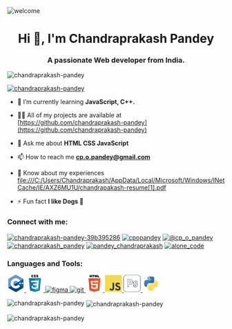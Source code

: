 <img src="https://media1.tenor.com/m/qV9QZcasa-QAAAAd/welcome.gif" alt="welcome"  width="100%" height="250px">  

<h1 align="center">Hi 👋, I'm Chandraprakash Pandey</h1>
<h3 align="center">A passionate Web developer from India.</h3>

<p align="left"> <img src="https://komarev.com/ghpvc/?username=chandraprakash-pandey&label=Profile%20views&color=0e75b6&style=flat" alt="chandraprakash-pandey" /> </p>

<p align="left"> <a href="https://github.com/ryo-ma/github-profile-trophy"><img src="https://github-profile-trophy.vercel.app/?username=chandraprakash-pandey" alt="chandraprakash-pandey" /></a> </p>

- 🌱 I’m currently learning **JavaScript, C++.**

- 👨‍💻 All of my projects are available at [https://github.com/chandraprakash-pandey](https://github.com/chandraprakash-pandey)

- 💬 Ask me about **HTML CSS JavaScript**

- 📫 How to reach me **cp.o.pandey@gmail.com**

- 📄 Know about my experiences [file:///C:/Users/Chandraprakash/AppData/Local/Microsoft/Windows/INetCache/IE/AXZ6MU1U/chandrapakash-resume[1].pdf](file:///C:/Users/Chandraprakash/AppData/Local/Microsoft/Windows/INetCache/IE/AXZ6MU1U/chandrapakash-resume[1].pdf)

- ⚡ Fun fact **I like Dogs 🐶**

<h3 align="left">Connect with me:</h3>
<p align="left">
<a href="https://linkedin.com/in/chandraprakash-pandey-39b395286" target="blank"><img align="center" src="https://raw.githubusercontent.com/rahuldkjain/github-profile-readme-generator/master/src/images/icons/Social/linked-in-alt.svg" alt="chandraprakash-pandey-39b395286" height="30" width="40" /></a>
<a href="https://www.codechef.com/users/cpopandey" target="blank"><img align="center" src="https://cdn.jsdelivr.net/npm/simple-icons@3.1.0/icons/codechef.svg" alt="cpopandey" height="30" width="40" /></a>
<a href="https://www.hackerrank.com/@cp_o_pandey" target="blank"><img align="center" src="https://raw.githubusercontent.com/rahuldkjain/github-profile-readme-generator/master/src/images/icons/Social/hackerrank.svg" alt="@cp_o_pandey" height="30" width="40" /></a>
<a href="https://codeforces.com/profile/chandraprakash_pandey" target="blank"><img align="center" src="https://raw.githubusercontent.com/rahuldkjain/github-profile-readme-generator/master/src/images/icons/Social/codeforces.svg" alt="chandraprakash_pandey" height="30" width="40" /></a>
<a href="https://www.leetcode.com/pandey_chandraprakash" target="blank"><img align="center" src="https://raw.githubusercontent.com/rahuldkjain/github-profile-readme-generator/master/src/images/icons/Social/leet-code.svg" alt="pandey_chandraprakash" height="30" width="40" /></a>
<a href="https://discord.gg/alone_code" target="blank"><img align="center" src="https://raw.githubusercontent.com/rahuldkjain/github-profile-readme-generator/master/src/images/icons/Social/discord.svg" alt="alone_code" height="30" width="40" /></a>
</p>

<h3 align="left">Languages and Tools:</h3>
<p align="left"> <a href="https://www.w3schools.com/cpp/" target="_blank" rel="noreferrer"> <img src="https://raw.githubusercontent.com/devicons/devicon/master/icons/cplusplus/cplusplus-original.svg" alt="cplusplus" width="40" height="40"/> </a> <a href="https://www.w3schools.com/css/" target="_blank" rel="noreferrer"> <img src="https://raw.githubusercontent.com/devicons/devicon/master/icons/css3/css3-original-wordmark.svg" alt="css3" width="40" height="40"/> </a> <a href="https://www.figma.com/" target="_blank" rel="noreferrer"> <img src="https://www.vectorlogo.zone/logos/figma/figma-icon.svg" alt="figma" width="40" height="40"/> </a> <a href="https://git-scm.com/" target="_blank" rel="noreferrer"> <img src="https://www.vectorlogo.zone/logos/git-scm/git-scm-icon.svg" alt="git" width="40" height="40"/> </a> <a href="https://www.w3.org/html/" target="_blank" rel="noreferrer"> <img src="https://raw.githubusercontent.com/devicons/devicon/master/icons/html5/html5-original-wordmark.svg" alt="html5" width="40" height="40"/> </a> <a href="https://developer.mozilla.org/en-US/docs/Web/JavaScript" target="_blank" rel="noreferrer"> <img src="https://raw.githubusercontent.com/devicons/devicon/master/icons/javascript/javascript-original.svg" alt="javascript" width="40" height="40"/> </a> <a href="https://www.photoshop.com/en" target="_blank" rel="noreferrer"> <img src="https://raw.githubusercontent.com/devicons/devicon/master/icons/photoshop/photoshop-line.svg" alt="photoshop" width="40" height="40"/> </a> <a href="https://www.python.org" target="_blank" rel="noreferrer"> <img src="https://raw.githubusercontent.com/devicons/devicon/master/icons/python/python-original.svg" alt="python" width="40" height="40"/> </a> </p>

<p><img align="left" src="https://github-readme-stats.vercel.app/api/top-langs?username=chandraprakash-pandey&show_icons=true&locale=en&layout=compact" alt="chandraprakash-pandey" /></p>

<p>&nbsp;<img align="center" src="https://github-readme-stats.vercel.app/api?username=chandraprakash-pandey&show_icons=true&locale=en" alt="chandraprakash-pandey" /></p>

<p><img align="center" src="https://github-readme-streak-stats.herokuapp.com/?user=chandraprakash-pandey&" alt="chandraprakash-pandey" /></p>
